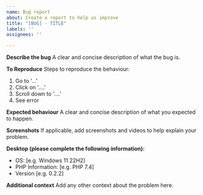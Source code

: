 ```yaml
---
name: Bug report
about: Create a report to help us improve
title: "[BUG] - TITLE"
labels: ''
assignees: ''

---
```


**Describe the bug**
A clear and concise description of what the bug is.

**To Reproduce**
Steps to reproduce the behaviour:
1. Go to '...'
2. Click on '....'
3. Scroll down to '....'
4. See error

**Expected behaviour**
A clear and concise description of what you expected to happen.

**Screenshots**
If applicable, add screenshots and videos to help explain your problem.

**Desktop (please complete the following information):**
 - OS: [e.g. Windows 11 22H2]
-  PHP Information: [e.g. PHP 7.4]
 - Version [e.g. 0.2.2]

**Additional context**
Add any other context about the problem here.
